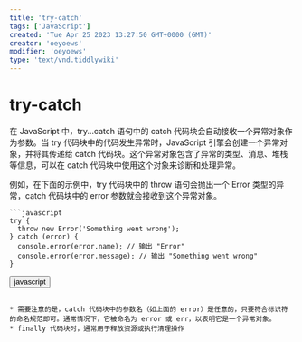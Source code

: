 ```yaml
---
title: 'try-catch'
tags: ['JavaScript']
created: 'Tue Apr 25 2023 13:27:50 GMT+0000 (GMT)'
creator: 'oeyoews'
modifier: 'oeyoews'
type: 'text/vnd.tiddlywiki'
---
```


# try-catch

在 JavaScript 中，try...catch 语句中的 catch 代码块会自动接收一个异常对象作为参数。当 try 代码块中的代码发生异常时，JavaScript 引擎会创建一个异常对象，并将其传递给 catch 代码块。这个异常对象包含了异常的类型、消息、堆栈等信息，可以在 catch 代码块中使用这个对象来诊断和处理异常。

例如，在下面的示例中，try 代码块中的 throw 语句会抛出一个 Error 类型的异常，catch 代码块中的 error 参数就会接收到这个异常对象。

```
```javascript
try {
  throw new Error('Something went wrong');
} catch (error) {
  console.error(error.name); // 输出 "Error"
  console.error(error.message); // 输出 "Something went wrong"
}
```

<button>javascript</button>
```

* 需要注意的是，catch 代码块中的参数名（如上面的 error）是任意的，只要符合标识符的命名规范即可。通常情况下，它被命名为 error 或 err，以表明它是一个异常对象。
* finally 代码块时，通常用于释放资源或执行清理操作
